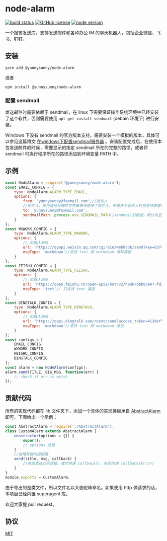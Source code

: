 # node-alarm

[![build status][action-image]][action-url]
[![GitHub license](https://img.shields.io/github/license/yunnysunny/node-alarm)](https://github.com/yunnysunny/node-alarm)
[![node version][node-image]][node-url]

[npm-url]: https://npmjs.org/package/@yunnysunny/node-alarm
[action-image]: https://github.com/yunnysunny/node-alarm/workflows/CI/badge.svg
[action-url]: https://github.com/yunnysunny/node-alarm/actions/workflows/ci.yml

[node-image]: https://img.shields.io/badge/node.js-%3E=_12-green.svg?style=flat-square
[node-url]: http://nodejs.org/download/

一个报警发送库，支持发送邮件和各种办公 IM 的聊天机器人，包括企业微信、飞书、钉钉。

## 安装

```
yarn add @yunnysunny/node-alarm
```

或者
```
npm install @yunnysunny/node-alarm
```

### 配置 sendmail

发送邮件时需要依赖于 sendmail，在 linux 下需要保证操作系统环境中已经安装了这个软件，否则需要使用 `apt-get install sendmail` (debain 环境下) 进行安装。

Windows 下没有 sendmail 的官方版本支持，需要安装一个模拟的版本，具体可以参见这篇博文 [在windows下配置sendmail服务器](https://www.jianshu.com/p/2bdc4c60ae40) 。安装配置完成后，在使用本包发送邮件的时候，需要显示的指定 sendmail 所在的完整的路径，或者将 sendmail 可执行程序所在的路径添加到环境变量 PATH 中。

## 示例

```javascript
const NodeAlarm = require('@yunnysunny/node-alarm');
const EMAIL_CONFIG = {
    type: NodeAlarm.ALARM_TYPE_EMAIL,
    options: {
        from: 'yunnysunny@foxmail.com',//发件人
        //收件人，支持逗号分隔的字符串来传递多个收件人，传递多个收件人时也支持直接传递字符串数组
        to: 'yunnysunny@foxmail.com',
        sendmailPath: process.env.SENDMAIL_PATH//sendmail的路径，默认为空，为空时从环境变量 PATH 中查找
    }
};
const WXWORK_CONFIG = {
    type: NodeAlarm.ALARM_TYPE_WXWORK,
    options: {
        // 机器人地址
        url: 'https://qyapi.weixin.qq.com/cgi-bin/webhook/send?key=637cc457-6e6f-44a5-99ad-2e3d825482b2',
        msgType: 'markdown'//支持 text 和 markdown 两种类型
    }
};
const FEISHU_CONFIG = {
    type: NodeAlarm.ALARM_TYPE_FEISHU,
    options: {
        // 机器人地址
        url: 'https://open.feishu.cn/open-apis/bot/v2/hook/bbb0ce47-fd3d-4da3-828a-59d7c39ed694',
        msgType: 'text'// 只支持 text 类型
    }
};
const DINGTALK_CONFIG = {
    type: NodeAlarm.ALARM_TYPE_DINGTALK,
    options: {
        // 机器人地址
        url: 'https://oapi.dingtalk.com/robot/send?access_token=4110ef58c5d9f0a377ecabc79b3fb699636470274345548edad182a7976ea61f',
        msgType: 'markdown'//支持 text 和 markdown 类型
    }
};
const configs = [
    EMAIL_CONFIG,
    WXWORK_CONFIG,
    FEISHU_CONFIG,
    DINGTALK_CONFIG
];
const alarm = new NodeAlarm(configs);
alarm.send(TITLE, BIG_MSG, function(err) {
    // check if err is exist
});
```

## 贡献代码

所有的实现代码都在 lib 文件夹下，添加一个具体的实现类继承自 [AbstractAlarm](lib/AbstractAlarm.js) 即可，下面给出一个示例：

```javascript
const AbstractAlarm = require('./AbstractAlarm');
class CustomAlarm extends AbstractAlarm {
    constructor(options = {}) {
        super();
        // options 处理
    }
    //省略其他内部函数
    send(title, msg, callback) {
        //具体发送业务逻辑，成功传递 callback()，失败传递 callback(Error)
    }
}
module.exports = CustomAlarm;
```

由于导出的是类文件，所以文件名以大骆驼峰命名。如果使用 http 做请求的话，本项目已经内置 superagent 库。

欢迎大家提 pull request。

## 协议

[MIT](LICENSE)
